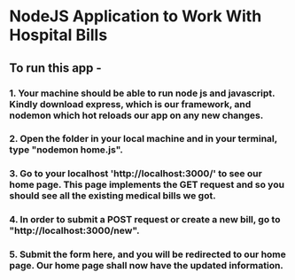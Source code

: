 # NodeJS Application to Work With Hospital Bills

## To run this app - 
### 1. Your machine should be able to run node js and javascript. Kindly download express, which is our framework, and nodemon which hot reloads our app on any new changes. 
### 2. Open the folder in your local machine and in your terminal, type "nodemon home.js".
### 3. Go to your localhost 'http://localhost:3000/' to see our home page. This page implements the GET request and so you should see all the existing medical bills we got.
### 4. In order to submit a POST request or create a new bill, go to "http://localhost:3000/new".
### 5. Submit the form here, and you will be redirected to our home page. Our home page shall now have the updated information.
